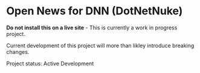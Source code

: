 ﻿# Open News for DNN (DotNetNuke)

**Do not install this on a live site** - This is currently a work in progress project.

Current development of this project will more than likley introduce breaking changes.

Project status: Active Development


